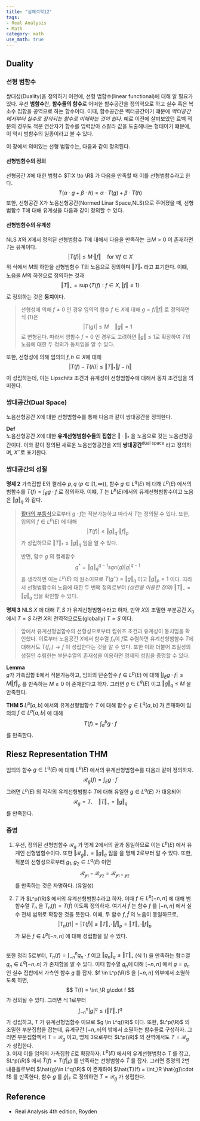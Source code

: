 ```yaml
---
title: "실해석학12"
tags:
- Real Analysis
- Math
category: math
use_math: true
---
```


## Duality

### 선형 범함수

쌍대성(Duality)을 정의하기 이전에, 선형 범함수(linear functional)에 대해 알 필요가 있다. 우선 **범함수**란, **함수들의 함수**로 어떠한 함수공간을 정의역으로 하고 실수 혹은 복소수 집합을 공역으로 하는 함수이다. 이때, 함수공간은 벡터공간이기 떄문에 *벡터공간에서부터 실수로 정의되는 함수로 이해하는 것이 쉽다*. 예로 이전에 살펴보았던 르벡 적분의 경우도 적분 연산자가 함수를 입력받아 스칼라 값을 도출해내는 형태이기 떄문에, 이 역시 범함수의 일종이라고 볼 수 있다.

이 장에서 의미있는 선형 범함수는, 다음과 같이 정의된다.

#### 선형범함수의 정의
선형공간 $X$에 대한 범함수 $T:X \to \R$ 가 다음을 만족할 때 이를 선형범함수라고 한다.
$$
T(\alpha\cdot g + \beta \cdot h) = \alpha\cdot T(g) + \beta \cdot T(h)
$$
또한, 선형공간 X가 노음선형공간(Normed Linar Space,NLS)으로 주어졌을 때, 선형범함수 T에 대해 유계성을 다음과 같이 정의할 수 있다.

#### 선형범함수의 유계성
NLS $X$와 $X$에서 정의된 선형범함수 $T$에 대해서 다음을 만족하는 $\exists M>0$ 이 존재하면 $T$는 유계이다.
$$
|T(f)|\leq M \cdot \Vert f \Vert \quad \text{for   } \forall f \in X\tag{1}
$$
위 식에서 $M$의 하한을 선형범함수 $T$의 노음으로 정의하며 $\Vert T\Vert_*$ 라고 표기한다. 이떄, 노음을 $M$의 하한으로 정의하는 것과 
$$
\Vert T\Vert_\star = \sup\{T(f) : f \in X, \Vert f\Vert \leq 1\}
$$
로 정의하는 것은 **동치**이다.

> 선형성에 의해 $f\neq 0$ 인 경우 임의의 함수 $f \in X$에 대해 $g = f/{\Vert f\Vert}$ 로 정의하면 식 (1)은 
> $$
> |T(g)| \leq M \quad \Vert g\Vert =1 
> $$
> 로 변형된다. 따라서 영함수 $f=0$ 인 경우도 고려하면 $\Vert g \Vert \leq 1$로 확장하여 $T$의 노음에 대한 두 정의가 동치임을 알 수 있다.

또한, 선형성에 의해 임의의 $f, h \in X$에 대해 
$$
|T(f)-T(h)|\leq \Vert T \Vert_*\Vert f-h \Vert
$$
이 성립하는데, 이는 Lipschitz 조건과 유계성이 선형범함수에 대해서 동치 조건임을 의미한다.

### 쌍대공간(Dual Space)
노음선형공간 X에 대한 선형범함수를 통해 다음과 같이 쌍대공간을 정의한다. 

**Def**   
노음선형공간 $X$에 대한 **유계선형범함수들의 집합**은 $\Vert \cdot \Vert_*$ 을 노음으로 갖는 노음선형공간이다. 이와 같이 정의된 새로운 노음선형공간을 $X$의 **쌍대공간**<sup>dual space</sup>
라고 정의하며, $X^\star$로 표기한다.

### 쌍대공간의 성질
**명제 2** 가측집합 E와 켤레수 $p,q$ ($p \in [1,\infty)$), 함수 $g \in L^q(E)$ 에 대해 $L^p(E)$ 에서의 범함수를 $T(f) = \int_E g\cdot f$ 로 정의하자. 이떄, $T$ 는 $L^p(E)$에서의 유계선형범함수이고 노음은 $\Vert g\Vert_q$ 와 같다. 
> [횔더의 부등식](https://ddangchani.github.io/math/실해석학10)으로부터 $g\cdot f$는 적분가능하고 따라서 $T$는 정의될 수 있다. 또한, 임의의 $f \in L^p(E)$ 에 대해 
> $$
> |T(f)|\leq \Vert g\Vert_q \cdot \Vert f \Vert_p$$
> 가 성립하므로 $\Vert T \Vert_* \leq \Vert g \Vert_q$ 임을 알 수 있다.   
> 
> 반면, 함수 $g$ 의 켤레함수 
> $$
> g^* = \Vert g \Vert_q^{q-1}sgn(g)|g|^{q-1}
> $$ 
> 을 생각하면 이는 $L^p(E)$ 의 원소이므로 $T(g^\star) = \Vert g\Vert_q$ 이고 $\Vert g\Vert_p = 1$ 이다. 따라서 선형범함수의 노음에 대한 두 번쨰 정의로부터 *(상한을 이용한 정의)* $\Vert T\Vert_\star = \Vert g\Vert_q$ 임을 확인할 수 있다.

**명제 3** NLS $X$ 에 대해 $T, S$ 가 유계선형범함수라고 하자, 만약 $X$의 조밀한 부분공간 $X_0$ 에서 $T=S$ 라면 $X$의 전역적으로도(globally) $T=S$ 이다.
> 앞에서 유계선형범함수의 선형성으로부터 립쉬츠 조건과 유계성이 동치임을 확인했다. 이로부터 노음공간 $X$에서 함수열 $f_n$이 $f$로 수렴하면 유계선형범함수 $T$에 대해서도 $T(f_n) \to f$ 이 성립한다는 것을 알 수 있다. 또한 이와 더불어 조밀성의 성질인 수렴한는 부분수열의 존재성을 이용하면 명제의 성립을 증명할 수 있다.

**Lemma**    
$g$가 가측집합 E에서 적분가능하고, 임의의 단순함수 $f \in L^p(E)$ 에 대해 $|\int_E g\cdot f| \leq M \Vert f \Vert_p$ 를 만족하는 $M\geq 0$ 이 존재한다고 하자. 그러면 $g \in L^q(E)$ 이고 $\Vert g \Vert_q \leq M$ 을 만족한다.

**THM 5**
$L^p[a,b]$ 에서의 유계선형범함수 $T$ 에 대해 함수 $g \in L^q[a,b]$ 가 존재하여 임의의 $f \in L^p[a,b]$ 에 대해 
$$
T(f) = \int_a^b g\cdot f
$$
를 만족한다.

## Riesz Representation THM  
임의의 함수 $g \in L^q(E)$ 에 대해 $L^p(E)$ 에서의 유계선형범함수를 다음과 같이 정의하자.
$$
\mathcal{R}_g(f) = \int_E g\cdot f 
$$
그러면 $L^p(E)$ 의 각각의 유계선형범함수 $T$에 대해 유일한 $g \in L^q(E)$ 가 대응되어   
$$
\mathcal{R}_g = T. \quad \Vert T\Vert_\star = \Vert g \Vert_q
$$
를 만족한다.

### 증명

1. 우선, 정의된 선형범함수 $\mathcal{R}_g$ 가 명제 2에서의 꼴과 동일하므로 이는 $L^p(E)$ 에서 유계인 선형범함수이다. 또한 $\Vert \mathcal{R}_g\Vert_\star = \Vert g \Vert_q$ 임을 을 명제 2로부터 알 수 있다. 또한, 적분의 선형성으로부터 $g_1,g_2 \in L^q(E)$ 이면 
$$
\mathcal{R_{g_1}-R_{g_2} = R_{g_1-g_2}}
$$
를 만족하는 것은 자명하다. (유일성)    

2. $T$ 가 $L^p(\R)$ 에서의 유계선형범함수라고 하자. 이때 $f \in L^p[-n,n]$ 에 대해 범함수열 $T_n$ 을 $T_n(f) = T(\hat{f})$ 이도록 정의하자. 여기서 $\hat{f}$ 는 함수 $f$ 를 $[-n,n]$ 에서 실수 전체 범위로 확장한 것을 뜻한다. 이때, 두 함수 $f, \hat{f}$ 의 노음이 동일하므로,
$$
|T_n(f)|=|T(\hat{f})| \leq \Vert T\Vert_\star \cdot\Vert\hat{f}\Vert_p = \Vert T\Vert_\star\cdot\Vert f\Vert_p
$$
  가 모든 $f \in L^p[-n,n]$ 에 대해 성립함을 알 수 있다.

 <br>또한 정리 5로부터, $T_n(f) = \int_{-n}^n g_n\cdot f$ 이고 $\Vert g_n \Vert_q \leq \Vert T\Vert_\star$ (식 1) 을 만족하는 함수열 $g_n \in L^q[-n,n]$ 가 존재함을 알 수 있다. 이때 함수열 $g_n$에 대해 $[-n,n]$ 에서 $g = g_n$ 인 실수 집합에서 가측인 함수 $g$ 를 잡자. $f \in L^p(\R)$ 을 $[-n,n]$ 외부에서 소멸하도록 하면, 
$$
T(f) = \int_\R g\cdot f
$$
가 정의될 수 있다. 그러면 식 1로부터 
$$
  \int_{-n}^n|g|^q \leq (\Vert T\Vert_\star)^q$$ 
가 성립하고, $T$ 가 유계선형범함수 이므로 $g \in L^q(\R)$ 이다. 또한, $L^p(\R)$ 의 조밀한 부분집합을 잡는데, 유계구간 $[-n,n]$의 밖에서 소멸하는 함수들로 구성하자. 그러면 부분집합엑서 $T=\mathcal{R}_g$ 이고, 명제 3으로부터 $L^p(\R)$ 의 전역에서도 $T=\mathcal{R}_g$ 가 성립한다.   
3. 이제 이를 임의의 가측집합 $E$로 확장하자. $L^p(E)$ 에서의 유계선형범함수 $T$ 를 잡고, $L^p(\R)$ 에서 $\hat{T}(f)=T(f|_E)$ 를 만족하는 선형범함수 $\hat{T}$ 를 잡자. 그러면 증명의 2번 내용들로부터 $\hat{g}\in L^q(\R)$ 이 존재하여 $\hat{T}(f) = \int_\R \hat{g}\cdot f$ 를 만족한다, 함수 $g$ 를 $\hat{g}|_E$ 로 정의하면 $T = \mathcal{R}_g$ 가 성립한다.


## Reference
 - Real Analysis 4th edition, Royden
